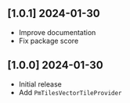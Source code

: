 ## [1.0.1] 2024-01-30

- Improve documentation
- Fix package score

## [1.0.0] 2024-01-30

- Initial release
- Add `PmTilesVectorTileProvider`
